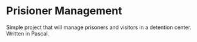 # Prisioner Management
 Simple project that will manage prisoners and visitors in a detention center. Written in Pascal.

